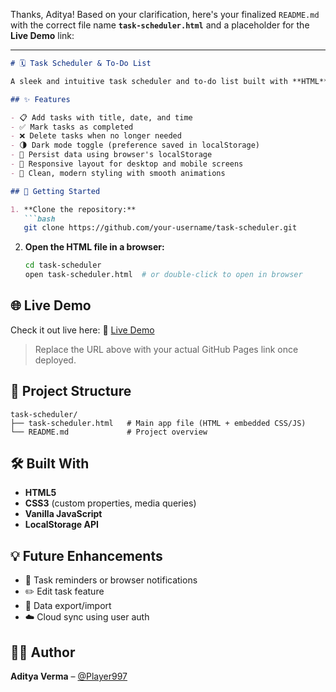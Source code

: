 Thanks, Aditya! Based on your clarification, here's your finalized `README.md` with the correct file name **`task-scheduler.html`** and a placeholder for the **Live Demo** link:

---

````markdown
# 🗓️ Task Scheduler & To-Do List

A sleek and intuitive task scheduler and to-do list built with **HTML**, **CSS**, and **JavaScript**. This minimal single-page app helps users plan and manage daily tasks effectively with a smooth user interface and optional dark mode.

## ✨ Features

- 📋 Add tasks with title, date, and time
- ✅ Mark tasks as completed
- ❌ Delete tasks when no longer needed
- 🌗 Dark mode toggle (preference saved in localStorage)
- 💾 Persist data using browser's localStorage
- 📱 Responsive layout for desktop and mobile screens
- 🎨 Clean, modern styling with smooth animations

## 🚀 Getting Started

1. **Clone the repository:**
   ```bash
   git clone https://github.com/your-username/task-scheduler.git
````

2. **Open the HTML file in a browser:**

   ```bash
   cd task-scheduler
   open task-scheduler.html  # or double-click to open in browser
   ```

## 🌐 Live Demo

Check it out live here:
🔗 [Live Demo](https://your-username.github.io/task-scheduler/task-scheduler.html)

> Replace the URL above with your actual GitHub Pages link once deployed.

## 📁 Project Structure

```
task-scheduler/
├── task-scheduler.html   # Main app file (HTML + embedded CSS/JS)
└── README.md             # Project overview
```

## 🛠️ Built With

* **HTML5**
* **CSS3** (custom properties, media queries)
* **Vanilla JavaScript**
* **LocalStorage API**

## 💡 Future Enhancements

* 🔔 Task reminders or browser notifications
* ✏️ Edit task feature
* 🔄 Data export/import
* ☁️ Cloud sync using user auth

## 🧑‍💻 Author

**Aditya Verma** – [@Player997](https://github.com/yourgithubusername)



